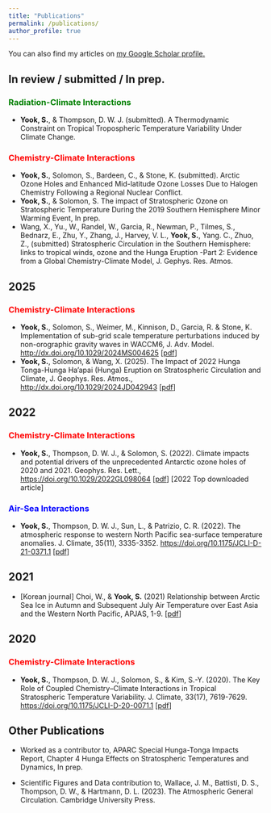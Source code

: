```yaml
---
title: "Publications"
permalink: /publications/
author_profile: true
---
```

You can also find my articles on <u><a href="https://scholar.google.com/citations?user=mvtir2cAAAAJ&hl=en&oi=ao">my Google Scholar profile</a>.</u>

## In review / submitted / In prep.
### <span style="color:green">Radiation-Climate Interactions</span>
* **Yook, S.**, & Thompson, D. W. J. (submitted).  A Thermodynamic Constraint on Tropical Tropospheric Temperature Variability Under Climate Change.
### <span style="color:red">Chemistry-Climate Interactions</span>
* **Yook, S.**, Solomon, S., Bardeen, C., & Stone, K. (submitted). Arctic Ozone Holes and Enhanced Mid-latitude Ozone Losses Due to Halogen Chemistry Following a Regional Nuclear Conflict.
* **Yook, S.**, & Solomon, S. The impact of Stratospheric Ozone on Stratospheric Temperature During the 2019 Southern Hemisphere Minor Warming Event, In prep.
* Wang, X., Yu., W., Randel, W., Garcia, R., Newman, P., Tilmes, S., Bednarz, E., Zhu, Y., Zhang, J., Harvey, V. L., **Yook, S.**, Yang. C., Zhuo, Z., (submitted) Stratospheric Circulation in the Southern Hemisphere: links to tropical winds, ozone and the Hunga Eruption -Part 2: Evidence from a Global Chemistry-Climate Model, J. Gephys. Res. Atmos.
 
## 2025
### <span style="color:red">Chemistry-Climate Interactions</span>
* **Yook, S.**, Solomon, S., Weimer, M., Kinnison, D., Garcia, R. & Stone, K. Implementation of sub-grid scale temperature perturbations induced by non-orographic gravity waves in WACCM6, J. Adv. Model. <u><a href="http://dx.doi.org/10.1029/2024MS004625">http://dx.doi.org/10.1029/2024MS004625</a></u> \[[pdf](http://shimyook.github.io/files/JAMES2025.pdf)\]
* **Yook, S.**, Solomon, & Wang, X. (2025). The Impact of 2022 Hunga Tonga-Hunga Ha’apai (Hunga) Eruption on Stratospheric Circulation and Climate, J. Geophys. Res. Atmos., <u><a href="http://dx.doi.org/10.1029/2024JD042943">http://dx.doi.org/10.1029/2024JD042943</a></u> \[[pdf](http://shimyook.github.io/files/JGR2025.pdf)\]

## 2022
### <span style="color:red">Chemistry-Climate Interactions</span>
* **Yook, S.**, Thompson, D. W. J., & Solomon, S. (2022). Climate impacts and potential drivers of the unprecedented Antarctic ozone holes of 2020 and 2021. Geophys. Res. Lett., <u><a href="https://doi.org/10.1029/2022GL098064">https://doi.org/10.1029/2022GL098064</a></u> \[[pdf](http://shimyook.github.io/files/GRL2022.pdf)\] [2022 Top downloaded article]
### <span style="color:blue">Air-Sea Interactions</span>
* **Yook, S.**, Thompson, D. W. J., Sun, L., & Patrizio, C. R. (2022). The atmospheric response to western North Pacific sea-surface temperature anomalies. J. Climate, 35(11), 3335-3352. <u><a href="https://doi.org/10.1175/JCLI-D-21-0371.1">https://doi.org/10.1175/JCLI-D-21-0371.1</a></u> \[[pdf](http://shimyook.github.io/files/JCL2022.pdf)\]

## 2021
* [Korean journal] Choi, W., & **Yook, S.** (2021) Relationship between Arctic Sea Ice in Autumn and Subsequent July Air Temperature over East Asia and the Western North Pacific, APJAS, 1-9.
\[[pdf](http://shimyook.github.io/files/JCL2020.pdf)\]

## 2020
### <span style="color:red">Chemistry-Climate Interactions</span>
* **Yook, S.**, Thompson, D. W. J., Solomon, S., & Kim, S.-Y. (2020). The Key Role of Coupled Chemistry–Climate Interactions in Tropical Stratospheric Temperature Variability. J. Climate, 33(17), 7619-7629. <u><a href="https://doi.org/10.1175/JCLI-D-20-0071.1">https://doi.org/10.1175/JCLI-D-20-0071.1</a></u> \[[pdf](http://shimyook.github.io/files/JCL2020.pdf)\]



## Other Publications
* Worked as a contributor to, APARC Special Hunga-Tonga Impacts Report, Chapter 4 Hunga Effects on Stratospheric Temperatures and Dynamics, In prep.

* Scientific Figures and Data contribution to, Wallace, J. M., Battisti, D. S., Thompson, D. W., & Hartmann, D. L. (2023). The Atmospheric General Circulation. Cambridge University Press.
